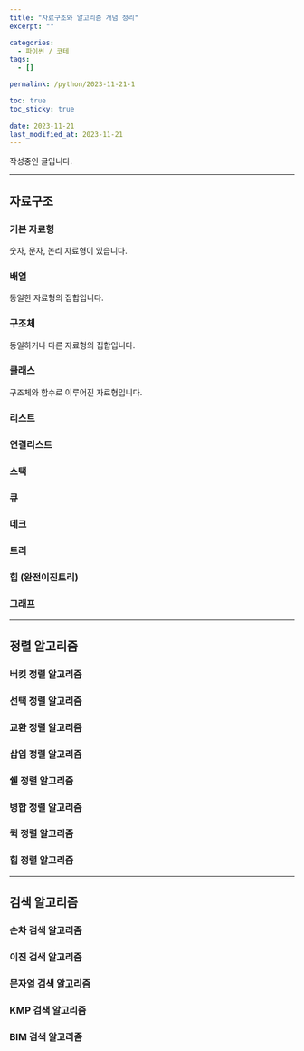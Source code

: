 ```yaml
---
title: "자료구조와 알고리즘 개념 정리"
excerpt: ""

categories:
  - 파이썬 / 코테
tags:
  - []

permalink: /python/2023-11-21-1

toc: true
toc_sticky: true
 
date: 2023-11-21
last_modified_at: 2023-11-21
---
```


작성중인 글입니다.

---

## 자료구조


### 기본 자료형
숫자, 문자, 논리 자료형이 있습니다.

### 배열
동일한 자료형의 집합입니다.


### 구조체
동일하거나 다른 자료형의 집합입니다.


### 클래스
구조체와 함수로 이루어진 자료형입니다.

### 리스트


### 연결리스트
 

### 스택


### 큐


### 데크


### 트리


### 힙 (완전이진트리)


### 그래프

---

## 정렬 알고리즘


### 버킷 정렬 알고리즘


### 선택 정렬 알고리즘


### 교환 정렬 알고리즘


### 삽입 정렬 알고리즘


### 쉘 정렬 알고리즘


### 병합 정렬 알고리즘


### 퀵 정렬 알고리즘


### 힙 정렬 알고리즘

---

## 검색 알고리즘


### 순차 검색 알고리즘


### 이진 검색 알고리즘


### 문자열 검색 알고리즘


### KMP 검색 알고리즘


### BIM 검색 알고리즘

